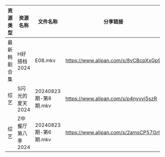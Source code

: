 | 资源类型   | 资源名称        | 文件名称              | 分享链接                                 | 更新时间                |
| ------ | ----------- | ----------------- | ------------------------------------ | ------------------- |
| 最新韩剧合集 | H好搭档2024    | E08.mkv           | https://www.alipan.com/s/8vCBcpXxGp9 | 2024-08-24 00:05:48 |
| 综艺     | S闪光的夏天2024  | 20240823期-第8期.mkv | https://www.alipan.com/s/p4nyvvi5szR | 2024-08-24 00:08:18 |
| 综艺     | Z中餐厅第八季2024 | 20240823期-第6期.mkv | https://www.alipan.com/s/2amsCP57Grh | 2024-08-24 00:07:03 |
